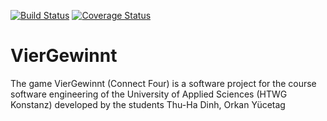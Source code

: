 [![Build Status](https://app.travis-ci.com/dinhth/VierGewinnt.svg?token=1j9bppnPEoCUmk7CLmHs&branch=09-GUI&kill_cache=1)](https://app.travis-ci.com/dinhth/VierGewinnt)
[![Coverage Status](https://coveralls.io/repos/github/dinhth/VierGewinnt/badge.svg?branch=09-GUI&kill_cache=1)](https://coveralls.io/github/dinhth/VierGewinnt?branch=09-GUI&kill_cache=1)
# VierGewinnt
The game VierGewinnt (Connect Four) is a software project for the course software engineering of the University of Applied Sciences (HTWG Konstanz) developed by the students Thu-Ha Dinh, Orkan Yücetag
